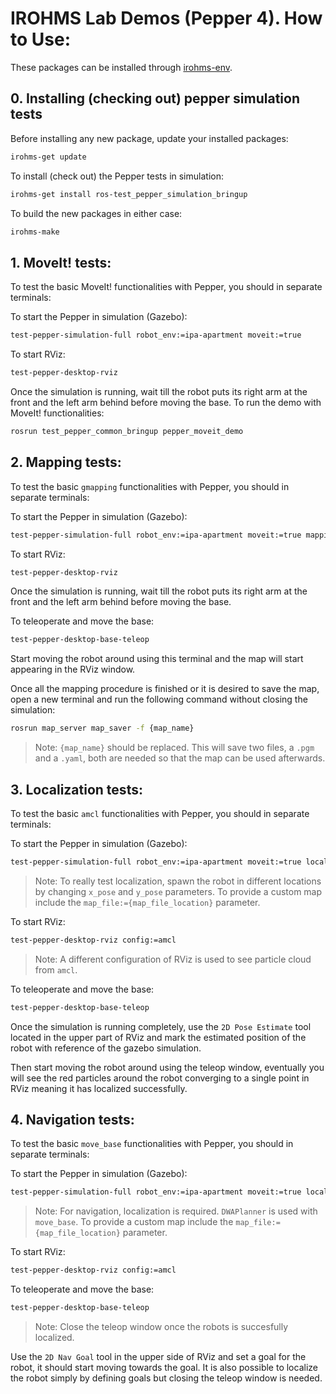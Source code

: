 # IROHMS Lab Demos (Pepper 4). How to Use:

These packages can be installed through [irohms-env](https://github.com/juandhv/tue-env).

## 0. Installing (checking out) pepper simulation tests

Before installing any new package, update your installed packages:

```bash
irohms-get update
```

To install (check out) the Pepper tests in simulation:

```bash
irohms-get install ros-test_pepper_simulation_bringup
```

To build the new packages in either case:

```bash
irohms-make
```

## 1. MoveIt! tests:

To test the basic MoveIt! functionalities with Pepper, you should in separate terminals:

To start the Pepper in simulation (Gazebo):

```bash
test-pepper-simulation-full robot_env:=ipa-apartment moveit:=true
```

To start RViz:

```bash
test-pepper-desktop-rviz
```

Once the simulation is running, wait till the robot puts its right arm at the front and the left arm behind before moving the base. To run the demo with MoveIt! functionalities:

```bash
rosrun test_pepper_common_bringup pepper_moveit_demo
```

## 2. Mapping tests:

To test the basic `gmapping` functionalities with Pepper, you should in separate terminals:

To start the Pepper in simulation (Gazebo):

```bash
test-pepper-simulation-full robot_env:=ipa-apartment moveit:=true mapping:=true
```

To start RViz:

```bash
test-pepper-desktop-rviz
```

Once the simulation is running, wait till the robot puts its right arm at the front and the left arm behind before moving the base.

To teleoperate and move the base:

```bash
test-pepper-desktop-base-teleop
```

Start moving the robot around using this terminal and the map will start appearing in the RViz window.

Once all the mapping procedure is finished or it is desired to save the map, open a new terminal and run the following command without closing the simulation:

```bash
rosrun map_server map_saver -f {map_name}
```

> Note: `{map_name}` should be replaced. This will save two files, a `.pgm` and a `.yaml`, both are needed so that the map can be used afterwards.

## 3. Localization tests:

To test the basic `amcl` functionalities with Pepper, you should in separate terminals:

To start the Pepper in simulation (Gazebo):

```bash
test-pepper-simulation-full robot_env:=ipa-apartment moveit:=true localization:=true x_pose:=4 y_pose:=-4
```

> Note: To really test localization, spawn the robot in different locations by changing `x_pose` and `y_pose` parameters. To provide a custom map include the `map_file:={map_file_location}` parameter.

To start RViz:

```bash
test-pepper-desktop-rviz config:=amcl
```

> Note: A different configuration of RViz is used to see particle cloud from `amcl`.

To teleoperate and move the base:

```bash
test-pepper-desktop-base-teleop
```

Once the simulation is running completely, use the `2D Pose Estimate` tool located in the upper part of RViz and mark the estimated position of the robot with reference of the gazebo simulation.

Then start moving the robot around using the teleop window, eventually you will see the red particles around the robot converging to a single point in RViz meaning it has localized successfully.

## 4. Navigation tests:

To test the basic `move_base` functionalities with Pepper, you should in separate terminals:

To start the Pepper in simulation (Gazebo):

```bash
test-pepper-simulation-full robot_env:=ipa-apartment moveit:=true localization:=true navigation:=true x_pose:=4 y_pose:=-4
```

> Note: For navigation, localization is required. `DWAPlanner` is used with `move_base`. To provide a custom map include the `map_file:={map_file_location}` parameter.

To start RViz:

```bash
test-pepper-desktop-rviz config:=amcl
```

To teleoperate and move the base:

```bash
test-pepper-desktop-base-teleop
```

> Note: Close the teleop window once the robots is succesfully localized.

Use the `2D Nav Goal` tool in the upper side of RViz and set a goal for the robot, it should start moving towards the goal. It is also possible to localize the robot simply by defining goals but closing the teleop window is needed.
